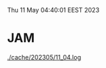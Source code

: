 Thu 11 May 04:40:01 EEST 2023
# JAM
<a href='./cache/202305/11_04.log'>./cache/202305/11_04.log</a>
